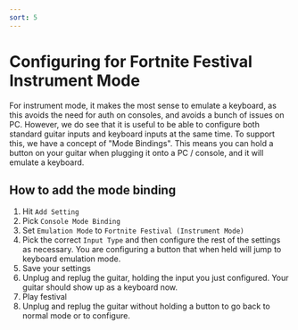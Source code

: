 ```yaml
---
sort: 5
---
```

# Configuring for Fortnite Festival Instrument Mode

For instrument mode, it makes the most sense to emulate a keyboard, as this avoids the need for auth on consoles, and avoids a bunch of issues on PC. However, we do see that it is useful to be able to configure both standard guitar inputs and keyboard inputs at the same time.
To support this, we have a concept of "Mode Bindings". This means you can hold a button on your guitar when plugging it onto a PC / console, and it will emulate a keyboard.

## How to add the mode binding
1. Hit `Add Setting`
2. Pick `Console Mode Binding`
3. Set `Emulation Mode` to `Fortnite Festival (Instrument Mode)`
4. Pick the correct `Input Type` and then configure the rest of the settings as necessary. You are configuring a button that when held will jump to keyboard emulation mode.
5. Save your settings
6. Unplug and replug the guitar, holding the input you just configured. Your guitar should show up as a keyboard now.
7. Play festival
8. Unplug and replug the guitar without holding a button to go back to normal mode or to configure.